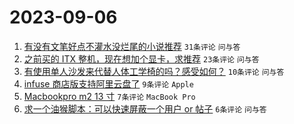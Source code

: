 # 2023-09-06

1. [有没有文笔好点不灌水没烂尾的小说推荐](https://www.v2ex.com/t/971268) `31条评论` `问与答`
1. [之前买的 ITX 整机，现在想加个显卡，求推荐](https://www.v2ex.com/t/971258) `23条评论` `问与答`
1. [有使用单人沙发来代替人体工学椅的吗？感受如何？](https://www.v2ex.com/t/971265) `10条评论` `问与答`
1. [infuse 商店版支持阿里云盘了](https://www.v2ex.com/t/971269) `9条评论` `Apple`
1. [Macbookpro m2 13 寸](https://www.v2ex.com/t/971261) `7条评论` `MacBook Pro`
1. [求一个油猴脚本：可以快速屏蔽一个用户 or 帖子](https://www.v2ex.com/t/971259) `6条评论` `问与答`
